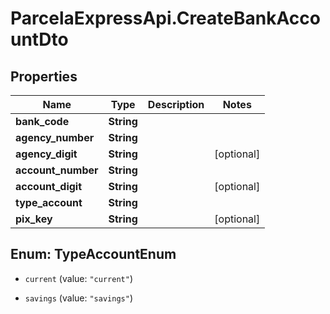 # ParcelaExpressApi.CreateBankAccountDto

## Properties

Name | Type | Description | Notes
------------ | ------------- | ------------- | -------------
**bank_code** | **String** |  | 
**agency_number** | **String** |  | 
**agency_digit** | **String** |  | [optional] 
**account_number** | **String** |  | 
**account_digit** | **String** |  | [optional] 
**type_account** | **String** |  | 
**pix_key** | **String** |  | [optional] 



## Enum: TypeAccountEnum


* `current` (value: `"current"`)

* `savings` (value: `"savings"`)




